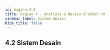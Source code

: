```yaml
---
id: bagian-4-2
title: Bagian 4 - Analisis & Desain Chatbot HR
sidebar_label: Sistem Desain
hide_title: false
---
```

## 4.2 Sistem Desain
